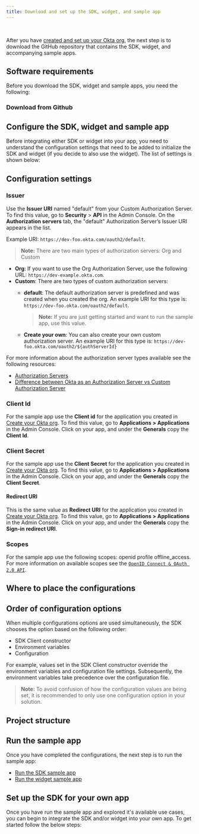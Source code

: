 ```yaml
---
title: Download and set up the SDK, widget, and sample app
---
```

<div class="oie-embedded-sdk">

<ApiLifecycle access="ie" /><br>

<StackSelector class="cleaner-selector"/>

After you have
[created and set up your Okta org](/docs/guides/oie-embedded-common-org-setup/aspnet/main/),
the next step is to download the GitHub repository that contains the SDK, widget, and
accompanying sample apps.

## Software requirements

Before you download the SDK, widget and sample apps, you need the following:

<StackSelector snippet="softwarerequirements" noSelector />

### Download from Github

<StackSelector snippet="githubinstructions" noSelector />

## Configure the SDK, widget and sample app

Before integrating either SDK or widget into your app, you need to understand the
configuration settings that need to be added to initialize the SDK and widget (if you
decide to also use the widget). The list of settings is shown below:

## Configuration settings

### Issuer

Use the **Issuer URI** named "default" from your Custom Authorization Server.
To find this value, go to **Security** > **API** in the Admin
Console. On the **Authorization servers** tab, the "default" Authorization
Server’s Issuer URI appears in the list.

Example URI:  `https://dev-foo.okta.com/oauth2/default`.

> **Note:** There are two main types of authorization servers: Org and Custom

* **Org**: If you want to use the Org Authorization Server, use the following
   URL: `https://dev-example.okta.com`.
* **Custom**: There are two types of custom authorization servers:
  * **default**: The default authorization server is predefined and
      was created when you created the org.  An example URI for this type
      is:  `https://dev-foo.okta.com/oauth2/default`.

      > **Note:** If you are just getting started and want to run the sample app,
        use this value.
  * **Create your own**: You can also create your own custom authorization
      server.  An example URI for this type is:
      `https://dev-foo.okta.com/oauth2/${authServerId}`

For more information about the authorization server types available see the
following resources:

* [Authorization Servers](/docs/concepts/auth-servers/#available-authorization-server-types)
* [Difference between Okta as an Authorization Server vs Custom Authorization Server](https://support.okta.com/help/s/article/Difference-Between-Okta-as-An-Authorization-Server-vs-Custom-Authorization-Server?language=en_US)

### Client Id

For the sample app use the **Client id** for the application you created in
[Create your Okta org](/docs/guides/oie-embedded-common-org-setup/aspnet/main/).
To find this value, go to **Applications > Applications** in the Admin Console.
Click on your app, and under the **Generals** copy the **Client Id**.

### Client Secret

For the sample app use the **Client Secret** for the application you created in
[Create your Okta org](/docs/guides/oie-embedded-common-org-setup/aspnet/main/).
To find this value, go to **Applications > Applications** in the Admin Console.
Click on your app, and under the **Generals** copy the **Client Secret**.

#### Redirect URI

<StackSelector snippet="redirecturi" noSelector />

This is the same value as **Redirect URI** for the application you created in
[Create your Okta org](/docs/guides/oie-embedded-common-org-setup/aspnet/main/).
To find this value, go to **Applications > Applications**
in the Admin Console. Click on your app, and under the **Generals** copy
the **Sign-in redirect URI**.

### Scopes

For the sample app use the following scopes: openid profile offline_access.
For more information on available scopes see the
[`OpenID Connect & OAuth 2.0 API`](https://developer.okta.com/docs/reference/api/oidc/#scopes).

## Where to place the configurations

<StackSelector snippet="configlocations" noSelector />

## Order of configuration options
When multiple çonfigurations options are used simultaneously, the SDK chooses
the option based on the following order:

* SDK Client constructor
* Environment variables
* Configuration

For example, values set in the SDK Client constructor override the
environment variables and configuration file settings. Subsequently,
the environment variables take precedence over the configuration file.

> **Note:** To avoid confusion of how the configuration values are being
set, it is recommended to only use one configuration option in your solution.

## Project structure

<StackSelector snippet="projectstructure" noSelector />

## Run the sample app

Once you have completed the configurations, the next step is to run the sample app:

* [Run the SDK sample app](/docs/guides/oie-embedded-sdk-run-sample/aspnet/main/)
* [Run the widget sample app](/docs/guides/oie-embedded-widget-run-sample/aspnet/main/)

## Set up the SDK for your own app

Once you have run the sample app and explored it's available use cases, you can begin
to integrate the SDK and/or widget into your own app.  To get started follow
the below steps:

<StackSelector snippet="sdkforyourapp" noSelector />

</div>
